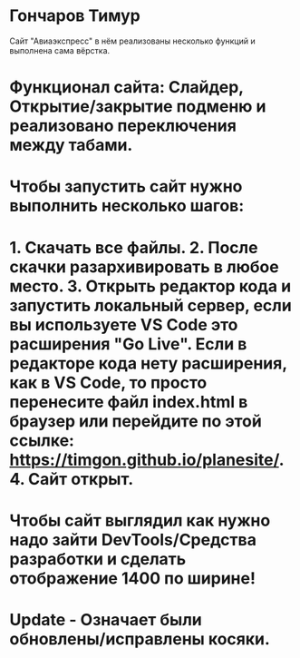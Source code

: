# Гончаров Тимур
Сайт "Авиаэкспресс" в нём реализованы несколько функций и выполнена сама вёрстка. 

# Функционал сайта: Слайдер, Открытие/закрытие подменю и реализовано переключения между табами.

# Чтобы запустить сайт нужно выполнить несколько шагов: 
# 1. Скачать все файлы. 2. После скачки разархивировать в любое место. 3. Открыть редактор кода и запустить локальный сервер, если вы используете VS Code это расширения "Go Live". Если в редакторе кода нету расширения, как в VS Code, то просто перенесите файл index.html в браузер или перейдите по этой ссылке: https://timgon.github.io/planesite/. 4. Сайт открыт. 

# Чтобы сайт выглядил как нужно надо зайти DevTools/Средства разработки и сделать отображение 1400 по ширине!

# Update - Означает были обновлены/исправлены косяки.
